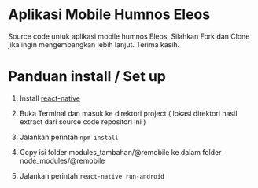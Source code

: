 # Aplikasi Mobile Humnos Eleos
Source code untuk aplikasi mobile humnos Eleos. 
Silahkan Fork dan Clone jika ingin mengembangkan lebih lanjut.
Terima kasih.

# Panduan install / Set up

1. Install [react-native](http://facebook.github.io/react-native/)

2. Buka Terminal dan masuk ke direktori project ( lokasi direktori hasil extract dari source code repositori ini )

3. Jalankan perintah `npm install`

4. Copy isi folder modules_tambahan/@remobile ke dalam folder node_modules/@remobile

5. Jalankan perintah `react-native run-android`